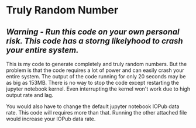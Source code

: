 # Truly Random Number

## *Warning - Run this code on your own personal risk. This code has a storng likelyhood to crash your entire system.*

This is my code to generate completely and truly random numbers. But the problem is that the code requires a lot of power and can easily crash your entire system. The output of the code running for only 20 seconds may be as big as 153MB. There is no way to stop the code except restarting the jupyter notebook kernel. Even interrupting the kernel won't work due to high output rate and lag.

You would also have to change the default jupyter notebook IOPub data rate. This code will requires more than that. Running the other attached file would increase your IOPub data rate. 
